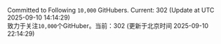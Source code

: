 Committed to Following `10,000` GitHubers. Current: <!-- FOLLOWING_COUNT -->302<!-- FOLLOWING_COUNT --> (Update at UTC <!-- LAST_UPDATED -->2025-09-10 14:14:29<!-- LAST_UPDATED -->)<br>
致力于关注`10,000`个GitHuber。当前：<!-- FOLLOWING_COUNT -->302<!-- FOLLOWING_COUNT --> (更新于北京时间 <!-- LAST_UPDATED_CST -->2025-09-10 22:14:29<!-- LAST_UPDATED_CST -->)
